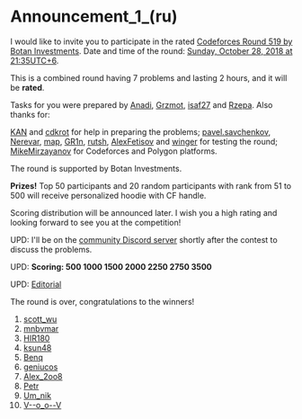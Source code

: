 # Announcement_1_(ru)

I would like to invite you to participate in the rated [Codeforces Round 519 by Botan Investments](https://codeforces.com/contest/1043 "Codeforces Round 519 by Botan Investments"). Date and time of the round: [Sunday, October 28, 2018 at 21:35UTC+6](https://codeforces.com/https://www.timeanddate.com/worldclock/fixedtime.html?day=28&month=10&year=2018&hour=18&min=35&sec=0&p1=166).

This is a combined round having 7 problems and lasting 2 hours, and it will be **rated**. 

Tasks for you were prepared by [Anadi](https://codeforces.com/profile/Anadi "Grandmaster Anadi"), [Grzmot](https://codeforces.com/profile/Grzmot "Candidate Master Grzmot"), [isaf27](https://codeforces.com/profile/isaf27 "Grandmaster isaf27") and [Rzepa](https://codeforces.com/profile/Rzepa "International Master Rzepa"). Also thanks for:

[KAN](https://codeforces.com/profile/KAN "Grandmaster KAN") and [cdkrot](https://codeforces.com/profile/cdkrot "Grandmaster cdkrot") for help in preparing the problems; [pavel.savchenkov](https://codeforces.com/profile/pavel.savchenkov "Grandmaster pavel.savchenkov"), [Nerevar](https://codeforces.com/profile/Nerevar "Grandmaster Nerevar"), [map](https://codeforces.com/profile/map "International Master map"), [GR1n](https://codeforces.com/profile/GR1n "Candidate Master GR1n"), [rutsh](https://codeforces.com/profile/rutsh "Expert rutsh"), [AlexFetisov](https://codeforces.com/profile/AlexFetisov "Master AlexFetisov") and [winger](https://codeforces.com/profile/winger "International Grandmaster winger") for testing the round; [MikeMirzayanov](https://codeforces.com/profile/MikeMirzayanov "Headquarters, MikeMirzayanov") for Codeforces and Polygon platforms.

The round is supported by Botan Investments.

**Prizes!** Top 50 participants and 20 random participants with rank from 51 to 500 will receive personalized hoodie with CF handle.

Scoring distribution will be announced later. I wish you a high rating and looking forward to see you at the competition!

UPD: I'll be on the [community Discord server](https://codeforces.com/blog/entry/52778) shortly after the contest to discuss the problems.

UPD: **Scoring: 500 1000 1500 2000 2250 2750 3500**

UPD: [Editorial](//codeforces.comTutorial_(en).md)

The round is over, congratulations to the winners!

 1. [scott_wu](https://codeforces.com/profile/scott_wu "International Grandmaster scott_wu")
2. [mnbvmar](https://codeforces.com/profile/mnbvmar "Legendary Grandmaster mnbvmar")
3. [HIR180](https://codeforces.com/profile/HIR180 "International Grandmaster HIR180")
4. [ksun48](https://codeforces.com/profile/ksun48 "Legendary Grandmaster ksun48")
5. [Benq](https://codeforces.com/profile/Benq "Legendary Grandmaster Benq")
6. [geniucos](https://codeforces.com/profile/geniucos "International Grandmaster geniucos")
7. [Alex_2oo8](https://codeforces.com/profile/Alex_2oo8 "International Grandmaster Alex_2oo8")
8. [Petr](https://codeforces.com/profile/Petr "Legendary Grandmaster Petr")
9. [Um_nik](https://codeforces.com/profile/Um_nik "Legendary Grandmaster Um_nik")
10. [V--o_o--V](https://codeforces.com/profile/V--o_o--V "Legendary Grandmaster V--o_o--V")

